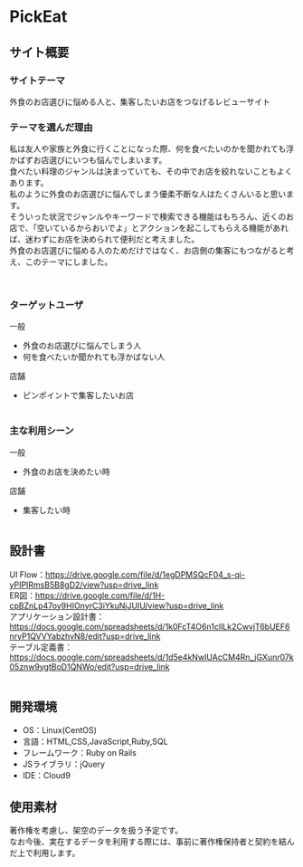 # PickEat
<!--​READMEを作成する際は、項目内の【補足説明】は削除して完成させてください。-->
## サイト概要
### サイトテーマ
<!-- 【補足説明】 -->
<!-- - 〜なコミュニティサイトorレビューサイトorSNS　と１文で記載する --> 
外食のお店選びに悩める人と、集客したいお店をつなげるレビューサイト
​
### テーマを選んだ理由
<!-- 【補足説明】 -->
<!-- - ですます調で記載しましょう。READMEファイルは企業様も見られます。 -->
<!-- - ３文以上記載しましょう。 -->

<!--　★テーマ理由を記載する際のポイント　-->
<!-- - 自分自身の背景の説明（このポートフォリオを作る前提を説明） -->
<!-- - 扱う題材が抱えている問題・課題の説明 -->
<!-- - ターゲットとするユーザーが持つであろう課題の説明（需要をアピールするため） -->
<!-- - 当問題を解決するために、このようなポートフォリオを制作してみようと考えました」という結び -->

<!-- ★記載例 -->
<!-- もともと料理が好きで、オリジナルレシピで料理を作ることが多いのですが、少しずつレシピが1パターンになってきており頭を悩ませていました。 -->
<!-- 身近に自分と同じように、料理を好んでする友人がいないため困っていた所、他の人がどのようなレシピで作っているのかを知れるサービスがあれば便利だと考えました。 -->
<!-- また料理好きな人だけでなく、日々料理を作る必要があるがレシピに困っている人の助けにもなると考え、このテーマにしました。 -->

私は友人や家族と外食に行くことになった際、何を食べたいのかを聞かれても浮かばずお店選びにいつも悩んでしまいます。<br>
食べたい料理のジャンルは決まっていても、その中でお店を絞れないこともよくあります。<br>
私のように外食のお店選びに悩んでしまう優柔不断な人はたくさんいると思います。<br>
そういった状況でジャンルやキーワードで検索できる機能はもちろん、近くのお店で、「空いているからおいでよ」とアクションを起こしてもらえる機能があれば、迷わずにお店を決められて便利だと考えました。<br>
外食のお店選びに悩める人のためだけではなく、お店側の集客にもつながると考え、このテーマにしました。


​
### ターゲットユーザ
<!-- 【補足説明】 -->
<!-- - 〜な人という記載方法で、2つ以上記載しましょう -->
<!-- - テーマ理由と矛盾のないターゲットを選出しましょう -->
<!-- - 実際にサービスを利用する立場であると想定しましょう  -->
一般
* 外食のお店選びに悩んでしまう人<br>
* 何を食べたいか聞かれても浮かばない人<br>

店舗
* ピンポイントで集客したいお店<br>
​
### 主な利用シーン
<!-- 【補足説明】 -->
<!-- - 〜な時という記載方法で、2つ以上記載しましょう -->
一般
* 外食のお店を決めたい時<br>

店舗
* 集客したい時<br>
​
## 設計書
<!-- 【補足説明】 -->
<!-- - テーマ提出時点では不要です。 -->
<!-- - 当項目には「後ほど作成予定」と記載しましょう。 -->
UI Flow：https://drive.google.com/file/d/1egDPMSQcF04_s-qi-yPIPIRmsB5B8gD2/view?usp=drive_link<br>
ER図：https://drive.google.com/file/d/1H-cpBZnLp47oy9HIOnyrC3iYkuNjJUIU/view?usp=drive_link<br>
アプリケーション設計書：https://docs.google.com/spreadsheets/d/1k0FcT4O6n1cIlLk2CwvjT6bUEF6nryP1QVVYabzhvN8/edit?usp=drive_link<br>
テーブル定義書：https://docs.google.com/spreadsheets/d/1d5e4kNwIUAcCM4Rn_jGXunr07k05znw9ygtBoD1QNWo/edit?usp=drive_link<br>
​
## 開発環境
- OS：Linux(CentOS)
- 言語：HTML,CSS,JavaScript,Ruby,SQL
- フレームワーク：Ruby on Rails
- JSライブラリ：jQuery
- IDE：Cloud9
​
## 使用素材
<!-- - 外部サービスの画像素材・音声素材を使用した場合は、必ずサービス名とURLを明記してください。 -->
<!-- - アプリケーションの実装に使用したgem/bootstrapのリファレンスなどの記載は不要です。 -->
<!-- - 使用しない場合は、使用素材の項目をREADMEから削除してください。 -->
<!-- - 架空の団体・題材を前提にポートフォリオを制作する場合、下記のテンプレートを当項目内に記載しましょう。 -->
<!-- 【テンプレート】 -->
著作権を考慮し、架空のデータを扱う予定です。<br>
なお今後、実在するデータを利用する際には、事前に著作権保持者と契約を結んだ上で利用します。